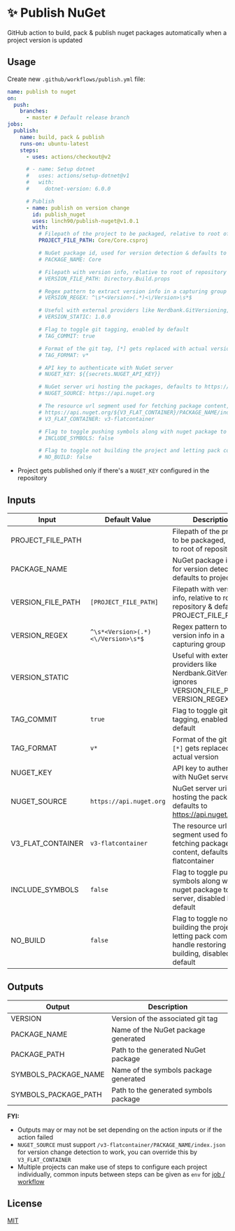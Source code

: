 # ✨ Publish NuGet

GitHub action to build, pack & publish nuget packages automatically when a project version is updated

## Usage

Create new `.github/workflows/publish.yml` file:

```yml
name: publish to nuget
on:
  push:
    branches:
      - master # Default release branch
jobs:
  publish:
    name: build, pack & publish
    runs-on: ubuntu-latest
    steps:
      - uses: actions/checkout@v2

      # - name: Setup dotnet
      #   uses: actions/setup-dotnet@v1
      #   with:
      #     dotnet-version: 6.0.0

      # Publish
      - name: publish on version change
        id: publish_nuget
        uses: linch90/publish-nuget@v1.0.1
        with:
          # Filepath of the project to be packaged, relative to root of repository
          PROJECT_FILE_PATH: Core/Core.csproj

          # NuGet package id, used for version detection & defaults to project name
          # PACKAGE_NAME: Core

          # Filepath with version info, relative to root of repository & defaults to PROJECT_FILE_PATH
          # VERSION_FILE_PATH: Directory.Build.props

          # Regex pattern to extract version info in a capturing group
          # VERSION_REGEX: ^\s*<Version>(.*)<\/Version>\s*$

          # Useful with external providers like Nerdbank.GitVersioning, ignores VERSION_FILE_PATH & VERSION_REGEX
          # VERSION_STATIC: 1.0.0

          # Flag to toggle git tagging, enabled by default
          # TAG_COMMIT: true

          # Format of the git tag, [*] gets replaced with actual version
          # TAG_FORMAT: v*

          # API key to authenticate with NuGet server
          # NUGET_KEY: ${{secrets.NUGET_API_KEY}}

          # NuGet server uri hosting the packages, defaults to https://api.nuget.org
          # NUGET_SOURCE: https://api.nuget.org

          # The resource url segment used for fetching package content, defaults to v3-flatcontainer
          # https://api.nuget.org/${V3_FLAT_CONTAINER}/PACKAGE_NAME/index.json
          # V3_FLAT_CONTAINER: v3-flatcontainer

          # Flag to toggle pushing symbols along with nuget package to the server, disabled by default
          # INCLUDE_SYMBOLS: false

          # Flag to toggle not building the project and letting pack command handle restoring & building, disabled by default
          # NO_BUILD: false
```

- Project gets published only if there's a `NUGET_KEY` configured in the repository

## Inputs

| Input             | Default Value                      | Description                                                                                                       |
| ----------------- | ---------------------------------- | ----------------------------------------------------------------------------------------------------------------- |
| PROJECT_FILE_PATH |                                    | Filepath of the project to be packaged, relative to root of repository                                            |
| PACKAGE_NAME      |                                    | NuGet package id, used for version detection & defaults to project name                                           |
| VERSION_FILE_PATH | `[PROJECT_FILE_PATH]`              | Filepath with version info, relative to root of repository & defaults to PROJECT_FILE_PATH                        |
| VERSION_REGEX     | `^\s*<Version>(.*)<\/Version>\s*$` | Regex pattern to extract version info in a capturing group                                                        |
| VERSION_STATIC    |                                    | Useful with external providers like Nerdbank.GitVersioning, ignores VERSION_FILE_PATH & VERSION_REGEX             |
| TAG_COMMIT        | `true`                             | Flag to toggle git tagging, enabled by default                                                                    |
| TAG_FORMAT        | `v*`                               | Format of the git tag, `[*]` gets replaced with actual version                                                    |
| NUGET_KEY         |                                    | API key to authenticate with NuGet server                                                                         |
| NUGET_SOURCE      | `https://api.nuget.org`            | NuGet server uri hosting the packages, defaults to https://api.nuget.org                                          |
| V3_FLAT_CONTAINER | `v3-flatcontainer`                 | The resource url segment used for fetching package content, defaults to v3-flatcontainer                          |
| INCLUDE_SYMBOLS   | `false`                            | Flag to toggle pushing symbols along with nuget package to the server, disabled by default                        |
| NO_BUILD          | `false`                            | Flag to toggle not building the project and letting pack command handle restoring & building, disabled by default |

## Outputs

| Output               | Description                           |
| -------------------- | ------------------------------------- |
| VERSION              | Version of the associated git tag     |
| PACKAGE_NAME         | Name of the NuGet package generated   |
| PACKAGE_PATH         | Path to the generated NuGet package   |
| SYMBOLS_PACKAGE_NAME | Name of the symbols package generated |
| SYMBOLS_PACKAGE_PATH | Path to the generated symbols package |

**FYI:**

- Outputs may or may not be set depending on the action inputs or if the action failed
- `NUGET_SOURCE` must support `/v3-flatcontainer/PACKAGE_NAME/index.json` for version change detection to work, you can override this by `V3_FLAT_CONTAINER`
- Multiple projects can make use of steps to configure each project individually, common inputs between steps can be given as `env` for [job / workflow](https://help.github.com/en/actions/automating-your-workflow-with-github-actions/workflow-syntax-for-github-actions#env)

## License

[MIT](LICENSE)
